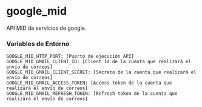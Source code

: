 # google_mid

API MID de servicios de google.

### Variables de Entorno
```shell
GOOGLE_MID_HTTP_PORT: [Puerto de ejecución API]
GOOGLE_MID_GMAIL_CLIENT_ID: [Client Id de la cuenta que realizará el envío de correos]
GOOGLE_MID_GMAIL_CLIENT_SECRET: [Secreto de la cuenta que realizará el envío de correos]
GOOGLE_MID_GMAIL_ACCESS_TOKEN: [Access token de la cuenta que realizará el envío de correos]
GOOGLE_MID_GMAIL_REFRESH_TOKEN: [Refresh token de la cuenta que realizará el envío de correos]
```
